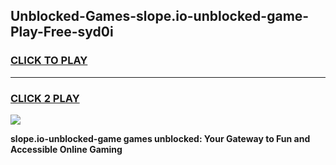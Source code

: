
## Unblocked-Games-slope.io-unblocked-game-Play-Free-syd0i
<h3>
<a href="https://premium76.site?title=slope.io-unblocked-game&ref=24M">CLICK TO PLAY</a></h3>
<hr>

<h3>
<a href="https://premium76.site?title=slope.io-unblocked-game&ref=24M">CLICK 2 PLAY</a>
  
</h3>

<a href="https://premium76.site?title=slope.io-unblocked-game&ref=24M"><img src="https://clearcache.store/games.png"></a>


**slope.io-unblocked-game games unblocked: Your Gateway to Fun and Accessible Online Gaming**
